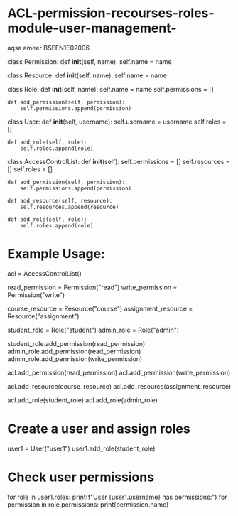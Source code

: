 
# ACL-permission-recourses-roles-module-user-management-
aqsa ameer
BSEEN1E02006

class Permission:
    def __init__(self, name):
        self.name = name

class Resource:
    def __init__(self, name):
        self.name = name

class Role:
    def __init__(self, name):
        self.name = name
        self.permissions = []

    def add_permission(self, permission):
        self.permissions.append(permission)

class User:
    def __init__(self, username):
        self.username = username
        self.roles = []

    def add_role(self, role):
        self.roles.append(role)

class AccessControlList:
    def __init__(self):
        self.permissions = []
        self.resources = []
        self.roles = []

    def add_permission(self, permission):
        self.permissions.append(permission)

    def add_resource(self, resource):
        self.resources.append(resource)

    def add_role(self, role):
        self.roles.append(role)

# Example Usage:
acl = AccessControlList()

read_permission = Permission("read")
write_permission = Permission("write")

course_resource = Resource("course")
assignment_resource = Resource("assignment")

student_role = Role("student")
admin_role = Role("admin")

student_role.add_permission(read_permission)
admin_role.add_permission(read_permission)
admin_role.add_permission(write_permission)

acl.add_permission(read_permission)
acl.add_permission(write_permission)

acl.add_resource(course_resource)
acl.add_resource(assignment_resource)

acl.add_role(student_role)
acl.add_role(admin_role)

# Create a user and assign roles
user1 = User("user1")
user1.add_role(student_role)

# Check user permissions
for role in user1.roles:
    print(f"User {user1.username} has permissions:")
    for permission in role.permissions:
        print(permission.name)
